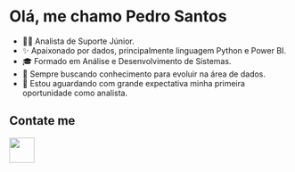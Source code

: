<h1>Olá, me chamo Pedro Santos</h1>

- 👨‍💻 Analista de Suporte Júnior.
- ✨ Apaixonado por dados, principalmente linguagem Python e Power BI.
- 🎓 Formado em Análise e Desenvolvimento de Sistemas.
- 🧠 Sempre buscando conhecimento para evoluir na área de dados.
- 🌟  Estou aguardando com grande expectativa minha primeira oportunidade como analista.

## Contate me
<a href="https://mail.google.com/mail/?view=cm&fs=1&to=pedro.hen07.santos@gmail.com"><img width="45px" src="https://github.com/user-attachments/assets/cc9c23a4-e22a-4cc0-a516-651d65e2da4a"/></a> 
  









